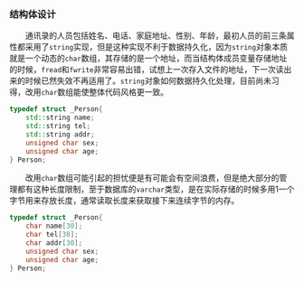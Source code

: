 ### 结构体设计

　　通讯录的人员包括姓名、电话、家庭地址、性别、年龄，最初人员的前三条属性都采用了`string`实现，但是这种实现不利于数据持久化，因为`string`对象本质就是一个动态的`char`数组，其存储的是一个地址，而当结构体成员变量存储地址的时候，`fread`和`fwrite`非常容易出错，试想上一次存入文件的地址，下一次读出来的时候已然失效不再适用了。`string`对象如何数据持久化处理，目前尚未习得，改用`char`数组能使整体代码风格更一致。

```c++
typedef struct _Person{
    std::string name;
    std::string tel;
    std::string addr;
    unsigned char sex;
    unsigned char age;
} Person;
```

　　改用`char`数组可能引起的担忧便是有可能会有空间浪费，但是绝大部分的管理都有这种长度限制，至于数据库的`varchar`类型，是在实际存储的时候多用1一个字节用来存放长度，通常读取长度来获取接下来连续字节的内存。

```c++
typedef struct _Person{
    char name[30];
    char tel[30];
    char addr[30];
    unsigned char sex;
    unsigned char age;
} Person;
```


